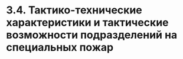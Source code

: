 # 3.4. Тактико-технические характеристики и тактические возможности подразделений на специальных пожар

